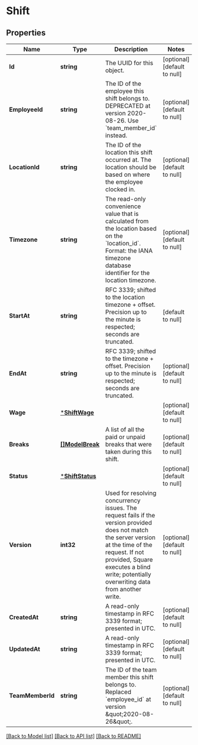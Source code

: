 # Shift

## Properties
Name | Type | Description | Notes
------------ | ------------- | ------------- | -------------
**Id** | **string** | The UUID for this object. | [optional] [default to null]
**EmployeeId** | **string** | The ID of the employee this shift belongs to. DEPRECATED at version 2020-08-26. Use &#x60;team_member_id&#x60; instead. | [optional] [default to null]
**LocationId** | **string** | The ID of the location this shift occurred at. The location should be based on where the employee clocked in. | [optional] [default to null]
**Timezone** | **string** | The read-only convenience value that is calculated from the location based on the &#x60;location_id&#x60;. Format: the IANA timezone database identifier for the location timezone. | [optional] [default to null]
**StartAt** | **string** | RFC 3339; shifted to the location timezone + offset. Precision up to the minute is respected; seconds are truncated. | [default to null]
**EndAt** | **string** | RFC 3339; shifted to the timezone + offset. Precision up to the minute is respected; seconds are truncated. | [optional] [default to null]
**Wage** | [***ShiftWage**](ShiftWage.md) |  | [optional] [default to null]
**Breaks** | [**[]ModelBreak**](Break.md) | A list of all the paid or unpaid breaks that were taken during this shift. | [optional] [default to null]
**Status** | [***ShiftStatus**](ShiftStatus.md) |  | [optional] [default to null]
**Version** | **int32** | Used for resolving concurrency issues. The request fails if the version provided does not match the server version at the time of the request. If not provided, Square executes a blind write; potentially overwriting data from another write. | [optional] [default to null]
**CreatedAt** | **string** | A read-only timestamp in RFC 3339 format; presented in UTC. | [optional] [default to null]
**UpdatedAt** | **string** | A read-only timestamp in RFC 3339 format; presented in UTC. | [optional] [default to null]
**TeamMemberId** | **string** | The ID of the team member this shift belongs to. Replaced &#x60;employee_id&#x60; at version \&quot;2020-08-26\&quot;. | [optional] [default to null]

[[Back to Model list]](../README.md#documentation-for-models) [[Back to API list]](../README.md#documentation-for-api-endpoints) [[Back to README]](../README.md)

